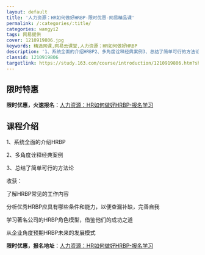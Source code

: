 ```yaml
---
layout: default
title: '人力资源：HR如何做好HRBP-限时优惠-网易精品课'
permalink: /:categories/:title/
categories: wangyi2
tags: 网易提供
cover: 1210919806.jpg
keywords: 精选网课,网易云课堂,人力资源：HR如何做好HRBP
description: '1、系统全面的介绍HRBP2、多角度诠释经典案例3、总结了简单可行的方法论收获：了解HRBP常见的工作内容分析优秀HRB'
classid: 1210919806
targetlink: https://study.163.com/course/introduction/1210919806.htm?share=1&shareId=1025206652&utm_campaign=share&utm_medium=iphoneShare&utm_source=&utm_u=1025206652
---
```


## 限时特惠

**限时优惠，火速报名**：[人力资源：HR如何做好HRBP-报名学习](https://study.163.com/course/introduction/1210919806.htm?share=1&shareId=1025206652&utm_campaign=share&utm_medium=iphoneShare&utm_source=&utm_u=1025206652)

## 课程介绍

1、系统全面的介绍HRBP

2、多角度诠释经典案例

3、总结了简单可行的方法论

收获：

了解HRBP常见的工作内容

分析优秀HRBP应具有哪些条件和能力，以便查漏补缺，完善自我

学习著名公司的HRBP角色模型，借鉴他们的成功之道

从企业角度预期HRBP未来的发展模式

**限时优惠，报名地址**：[人力资源：HR如何做好HRBP-报名学习](https://study.163.com/course/introduction/1210919806.htm?share=1&shareId=1025206652&utm_campaign=share&utm_medium=iphoneShare&utm_source=&utm_u=1025206652)

